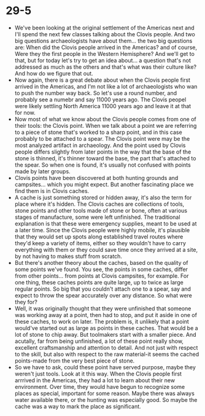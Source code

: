 # 29-5

+ We've been looking at the original settlement of the Americas next and I'll spend the next few classes talking about the Clovis people. And two big questions archaeologists have about them... the two big questions are: When did the Clovis people arrived in the Americas? and of course, Were they the first people in the Western Hemisphere? And we'll get to that, but for today let's try to get an idea about... a question that's not addressed as much as the others and that's what was their culture like? And how do we figure that out.
+ Now again, there is a great debate about when the Clovis people first arrived in the Americas, and I'm not like a lot of archaeologists who wan to push the number way back. So let's use a round number, and probably see a numebr and say 11000 years ago. The Clovis peopel were likely settling North America 11000 years ago and leave it at that for now.
+ Now most of what we know about the Clovis people comes from one of their tools: the Clovis point. When we talk about a point we are referring to a piece of stone that's worked to a sharp point, and in this case probably to be attached to a spear. The Clovis point were may be the most analyzed artifact in archaeology. And the point used by Clovis people differs slightly from later points in the way that the base of the stone is thinned, it's thinner toward the base, the part that's attached to the spear. So when one is found, it's usually not confused with points made by later groups. 
+ Clovis points have been discovered at both hunting grounds and campsites... which you might expect. But another fascinating place we find them is in Clovis caches.
+ A cache is just something stored or hidden away, it's also the term for place where it's hidden. The Clovis caches are collections of tools, stone points and other tools made of stone or bone, often at various stages of manufacture, some were left unfinished. The traditional explanation is that these were emergency supplies, meant to be used at a later time. Since the Clovis people were highly mobile, it's plausible that they would set up spots along established travel routes where they'd keep a variety of items, either so they wouldn't have to carry everything with them or they could save time once they arrived at a site, by not having to makes stuff from scratch.
+ But there's another theory about the caches, based on the quality of some points we've found. You see, the points in some caches, differ from other points... from points at Clovis campsites, for example. For one thing, these caches points are quite large, up to twice as large regular points. So big that you couldn't attach one to a spear, say and expect to throw the spear accurately over any distance. So what were they for?
+ Well, it was originally thought that they were unfinished that someone was working away at a point, then had to stop, and put it aside in one of these caches, to work on later. The problem is, it unlikely that a point would've started out as large as points in these caches. That would be a lot of stone to chip away. But toolmakers start with a smaller piece. And acutally, far from being unfinished, a lot of these point really show, excellent craftsmanship and attention to detail. And not just with respect to the skill, but also with respect to the raw material-it seems the cached points-made from the very best piece of stone. 
+ So we have to ask, could these point have served purpose, maybe they weren't just tools. Look at it this way. When the Clovis people first arrrived in the Americas, they had a lot to learn about their new environment. Over time, they would have begun to recognize some places as special, important for some reason. Maybe there was always water available there, or the hunting was especially good. So maybe the cache was a way to mark the place as significant.